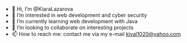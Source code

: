 - 👋 Hi, I’m @KiaraLazarova
- 👀 I’m interested in web development and cyber security
- 🌱 I’m currently learning web development with Java
- 💞️ I’m looking to collaborate on interesting projects
- 📫 How to reach me: contact me via my e-mail kival1020@yahoo.com

<!---
KiaraLazarova/KiaraLazarova is a ✨ special ✨ repository because its `README.md` (this file) appears on your GitHub profile.
You can click the Preview link to take a look at your changes.
--->
